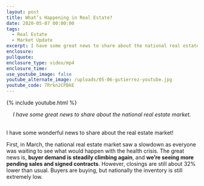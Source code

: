 ```yaml
---
layout: post
title: What’s Happening in Real Estate?
date: 2020-05-07 00:00:00
tags:
  - Real Estate
  - Market Update
excerpt: I have some great news to share about the national real estate market.
enclosure:
pullquote:
enclosure_type: video/mp4
enclosure_time:
use_youtube_image: false
youtube_alternate_image: /uploads/05-06-gutierrez-youtube.jpg
youtube_code: 7Rrkn2CPBkE
---
```


{% include youtube.html %}

<center><em>I have some great news to share about the national real estate market.</em></center>

<br>I have some wonderful news to share about the real estate market\!

First, in March, the national real estate market saw a slowdown as everyone was waiting to see what would happen with the health crisis. The great news is, **buyer demand is steadily climbing again**, and **we’re seeing more pending sales and signed contracts**. However, closings are still about 32% lower than usual. Buyers are buying, but nationally the inventory is still extremely low.